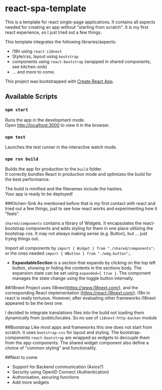 # react-spa-template
This is a template for react single-page applications. It contains all aspects needed for creating an app 
without "starting from scratch". It is my first react experience, so I just tried out a few things.  

This template integrates the following libraries/aspects:
* i18n using `react-i18next`
* Style/css, layout using `bootstrap`
* components using `react-bootstrap` (wrapped in shared components, see kitchen-sink)  
* ... and more to come.

This project was bootstrapped with [Create React App](https://github.com/facebook/create-react-app).

## Available Scripts

### `npm start`

Runs the app in the development mode.<br />
Open [http://localhost:3000](http://localhost:3000) to view it in the browser.

### `npm test`

Launches the test runner in the interactive watch mode.<br />

### `npm run build`

Builds the app for production to the `build` folder.<br />
It correctly bundles React in production mode and optimizes the build for the best performance.

The build is minified and the filenames include the hashes.<br />
Your app is ready to be deployed!

##Kitchen-Sink
As mentioned before that is my first contact with react and tried out a few things, just to see how react works and 
experimenting how it "feels".

`shared/components` contains a library of Widgets. It encapsulates the react-bootstrap components and adds styling for 
them in one place utilizing the bootstrap css. It may not always making sense (e.g. Button), but ... just trying things out.

Import all components by `import { Widget } from "./shared/components";` or the ones needed `import { WButton } from "./wdg.button";`.

- __ExpandableSection__ is a section that expands by clicking on the top left button, showing or hiding the contents in the sections body. 
The expansion state can be set using `expanded={ true }`. The component manages the state change using the toggle button internally. 

##i18next
Project uses i18next(https://www.i18next.com/), and the corresponding React implementation (https://react.i18next.com/). 
i18n in react is really tortuous. However, after evaluating other frameworks i18next appeared to be the best one.  

I decided to integrate translations files into the build not loading them dynamically from /public/locales. So no use of `i18next-http-backen` module

##Bootstrap
Like most apps and frameworks this one does not start from scratch. It uses `bootstrap-css` for layout and styling. 
The bootstrap-components `react-bootstrap` are wrapped as widgets to decouple them from the app-components. The shared 
widget component also define a choice of "common styling" and functionality.

##Next to come
* Support for Backend communication (Axios?)
* Security using OpenID Connect (Authentication)
* Authorisation, securing functions
* Add more widgets 